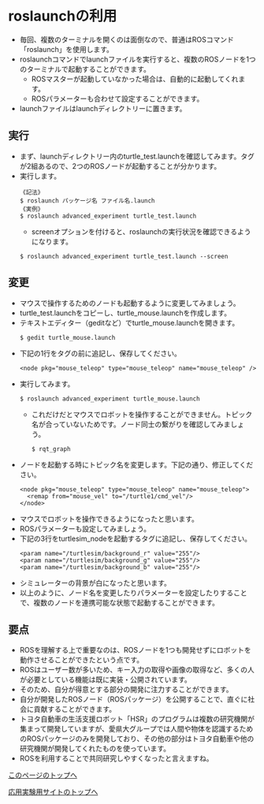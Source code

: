 # roslaunchの利用
- 毎回、複数のターミナルを開くのは面倒なので、普通はROSコマンド「roslaunch」を使用します。
- roslaunchコマンドでlaunchファイルを実行すると、複数のROSノードを1つのターミナルで起動することができます。
  - ROSマスターが起動していなかった場合は、自動的に起動してくれます。
  - ROSパラメーターも合わせて設定することができます。
- launchファイルはlaunchディレクトリーに置きます。

## 実行
- まず、launchディレクトリー内のturtle_test.launchを確認してみます。タグ<node>が2組あるので、2つのROSノードが起動することが分かります。
- 実行します。
  ```
  《記法》
  $ roslaunch パッケージ名 ファイル名.launch
  《実例》
  $ roslaunch advanced_experiment turtle_test.launch
  ```
  - screenオプションを付けると、roslaunchの実行状況を確認できるようになります。
  ```
  $ roslaunch advanced_experiment turtle_test.launch --screen
  ```

## 変更
- マウスで操作するためのノードも起動するように変更してみましょう。
- turtle_test.launchをコピーし、turtle_mouse.launchを作成します。
- テキストエディター（geditなど）でturtle_mouse.launchを開きます。
  ```
  $ gedit turtle_mouse.launch
  ```
- 下記の1行を</launch>タグの前に追記し、保存してください。
  ```
  <node pkg="mouse_teleop" type="mouse_teleop" name="mouse_teleop" />
  ```
- 実行してみます。
  ```
  $ roslaunch advanced_experiment turtle_mouse.launch
  ```
  - これだけだとマウスでロボットを操作することができません。トピック名が合っていないためです。ノード同士の繋がりを確認してみましょう。
    ```
    $ rqt_graph
    ```
- ノードを起動する時にトピック名を変更します。下記の通り、修正してください。
  ```
  <node pkg="mouse_teleop" type="mouse_teleop" name="mouse_teleop">
    <remap from="mouse_vel" to="/turtle1/cmd_vel"/>
  </node>
  ```
- マウスでロボットを操作できるようになったと思います。
- ROSパラメーターも設定してみましょう。
- 下記の3行をturtlesim_nodeを起動する<node>タグに追記し、保存してください。
  ```
  <param name="/turtlesim/background_r" value="255"/>
  <param name="/turtlesim/background_g" value="255"/>
  <param name="/turtlesim/background_b" value="255"/>
  ```
- シミュレーターの背景が白になったと思います。
- 以上のように、ノード名を変更したりパラメーターを設定したりすることで、複数のノードを連携可能な状態で起動することができます。

## 要点
- ROSを理解する上で重要なのは、ROSノードを1つも開発せずにロボットを動作させることができたという点です。
- ROSはユーザー数が多いため、キー入力の取得や画像の取得など、多くの人が必要としている機能は既に実装・公開されています。
- そのため、自分が得意とする部分の開発に注力することができます。
- 自分が開発したROSノード（ROSパッケージ）を公開することで、直ぐに社会に貢献することができます。
- トヨタ自動車の生活支援ロボット「HSR」のプログラムは複数の研究機関が集まって開発していますが、愛県大グループでは人間や物体を認識するためのROSパッケージのみを開発しており、その他の部分はトヨタ自動車や他の研究機関が開発してくれたものを使っています。
- ROSを利用することで共同研究しやすくなったと言えますね。

[このページのトップへ](#)

[応用実験用サイトのトップへ](https://stl-apu.github.io/advanced_experiment_2022/)
